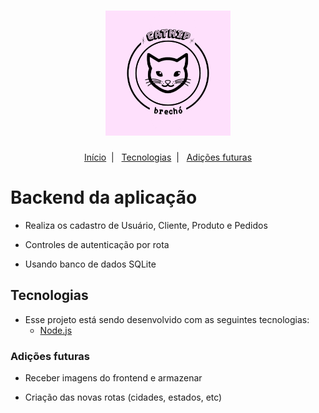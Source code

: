 <h1 align="center">
    <img width="200px" alt="Catnip" title="Catnip" src=".github/logo.jpg"/>
</h1>

<p align="center">
  <a href="#backend-da-aplicação">Início</a>&nbsp;&nbsp;|&nbsp;&nbsp;
  <a href="#tecnologias">Tecnologias</a>&nbsp;&nbsp;|&nbsp;&nbsp;
  <a href="#adições-futuras">Adições futuras</a>
</p>

# Backend da aplicação

- Realiza os cadastro de Usuário, Cliente, Produto e Pedidos

- Controles de autenticação por rota

- Usando banco de dados SQLite

## Tecnologias

- Esse projeto está sendo desenvolvido com as seguintes tecnologias:
  - [Node.js](https://nodejs.org/en/)

### Adições futuras

- Receber imagens do frontend e armazenar

- Criação das novas rotas (cidades, estados, etc)